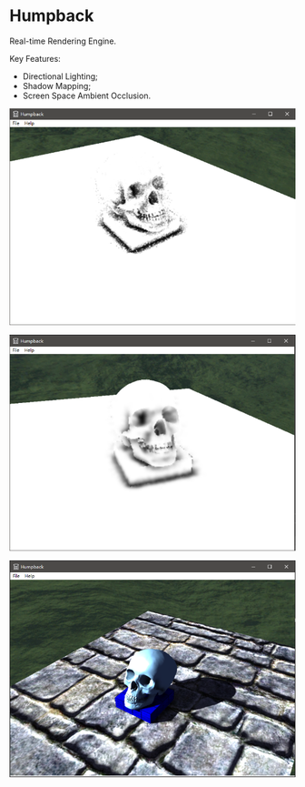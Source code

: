 # Humpback
Real-time Rendering Engine.

Key Features:
* Directional Lighting;
* Shadow Mapping;
* Screen Space Ambient Occlusion.

![Picture](/showcase/ssao.png "SSAO")

![Picture](/showcase/blured_ssao.png "Blured SSAO")

![Picture](/showcase/renderer_with_ssao.png "Result")
